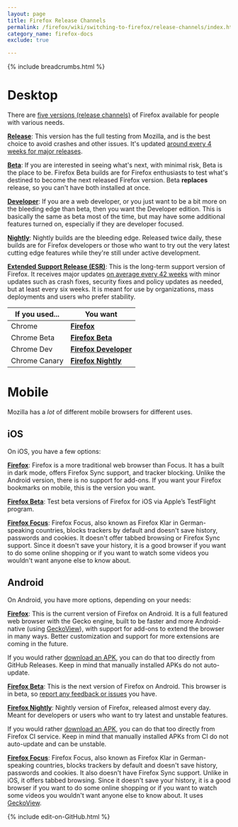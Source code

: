 ```yaml
---
layout: page
title: Firefox Release Channels
permalink: /firefox/wiki/switching-to-firefox/release-channels/index.html
category_name: firefox-docs
exclude: true

---
```


{% include breadcrumbs.html %}

# Desktop

There are [five versions (release channels)](https://developer.mozilla.org/docs/Mozilla/Firefox#Firefox_channels) of Firefox available for people with various needs.

**[Release](https://getfirefox.com/)**: This version has the full testing from Mozilla, and is the best choice to avoid crashes and other issues. It's updated [around every 4 weeks for major releases](https://wiki.mozilla.org/Release_Management/Calendar).

**[Beta](https://www.mozilla.org/firefox/channel/desktop/#desktop-beta-download)**: If you are interested in seeing what's next, with minimal risk, Beta is the place to be. Firefox Beta builds are for Firefox enthusiasts to test what's destined to become the next released Firefox version. Beta **replaces** release, so you can't have both installed at once. 

**[Developer](https://www.mozilla.org/firefox/channel/desktop/#desktop-developer-download)**: If you are a web developer, or you just want to be a bit more on the bleeding edge than beta, then you want the Developer edition. This is basically the same as beta most of the time, but may have some additional features turned on, especially if they are developer focused.  

**[Nightly](https://www.mozilla.org/firefox/channel/desktop/#desktop-nightly-download)**: Nightly builds are the bleeding edge. Released twice daily, these builds are for Firefox developers or those who want to try out the very latest cutting edge features while they're still under active development.

**[Extended Support Release (ESR)](https://www.mozilla.org/firefox/enterprise/)**: This is the long-term support version of Firefox. It receives major updates [on average every 42 weeks](https://support.mozilla.org/kb/firefox-esr-release-cycle) with minor updates such as crash fixes, security fixes and policy updates as needed, but at least every six weeks. It is meant for use by organizations, mass deployments and users who prefer stability.


If you used...  | You want
---|---
Chrome | **[Firefox](https://getfirefox.com/)** 
Chrome Beta | **[Firefox Beta](https://www.mozilla.org/firefox/channel/desktop/#desktop-beta-download)**
Chrome Dev | **[Firefox Developer](https://www.mozilla.org/firefox/channel/desktop/#desktop-developer-download)**
Chrome Canary | **[Firefox Nightly](https://www.mozilla.org/firefox/channel/desktop/#desktop-nightly-download)**

# Mobile

Mozilla has a *lot* of different mobile browsers for different uses.

## iOS

On iOS, you have a few options: 

**[Firefox](https://itunes.apple.com/app/firefox-private-safe-browser/id989804926?mt=8)**: Firefox is a more traditional web browser than Focus. It has a built in dark mode, offers Firefox Sync support, and tracker blocking. Unlike the Android version, there is no support for add-ons. If you want your Firefox bookmarks on mobile, this is the version you want.

**[Firefox Beta](https://www.mozilla.org/firefox/channel/ios/)**: Test beta versions of Firefox for iOS via Apple’s TestFlight program.

**[Firefox Focus](https://itunes.apple.com/app/firefox-focus-privacy-browser/id1055677337?mt=8)**: Firefox Focus, also known as Firefox Klar in German-speaking countries, blocks trackers by default and doesn't save history, passwords and cookies. It doesn't offer tabbed browsing or Firefox Sync support. Since it doesn't save your history, it is a good browser if you want to do some online shopping or if you want to watch some videos you wouldn't want anyone else to know about.

## Android

On Android, you have more options, depending on your needs:

**[Firefox](https://play.google.com/store/apps/details?id=org.mozilla.firefox)**: This is the current version of Firefox on Android. It is a full featured web browser with the Gecko engine, built to be faster and more Android-native (using [GeckoView](https://mozilla.github.io/geckoview/)), with support for add-ons to extend the browser in many ways. Better customization and support for more extensions are coming in the future.

If you would rather [download an APK](https://github.com/mozilla-mobile/fenix/releases), you can do that too directly from GitHub Releases. Keep in mind that manually installed APKs do not auto-update.

**[Firefox Beta](https://play.google.com/store/apps/details?id=org.mozilla.firefox_beta)**: This is the next version of Firefox on Android. This browser is in beta, so [report any feedback or issues](https://bugzilla.mozilla.org/enter_bug.cgi?product=Fenix) you have.

**[Firefox Nightly](https://play.google.com/store/apps/details?id=org.mozilla.fenix)**: Nightly version of Firefox, released almost every day. Meant for developers or users who want to try latest and unstable features.

If you would rather [download an APK](https://firefox-ci-tc.services.mozilla.com/tasks/index/mobile.v3.firefox-android.apks.fenix-nightly.latest), you can do that too directly from Firefox CI service. Keep in mind that manually installed APKs from CI do not auto-update and can be unstable.

**[Firefox Focus](https://play.google.com/store/apps/details?id=org.mozilla.focus)**: Firefox Focus, also known as Firefox Klar in German-speaking countries, blocks trackers by default and doesn't save history, passwords and cookies. It also doesn't have Firefox Sync support. Unlike in iOS, it offers tabbed browsing. Since it doesn't save your history, it is a good browser if you want to do some online shopping or if you want to watch some videos you wouldn't want anyone else to know about. It uses [GeckoView](https://mozilla.github.io/geckoview/).

{% include edit-on-GitHub.html %}

<!--
Set the front matter:
title = your page title and link name in the navigation
permalink = the url for the page, i.e. example.com/my-awesome-category
category_name = the name of the cateogry you want to use to group posts, you'll need to use the same name on post pages
Save this page in the root directory.
Use the same name for the filename as the permalink, i.e.
permalink: /my-awesome-category/
filename: my-awesome-category.html
-->
